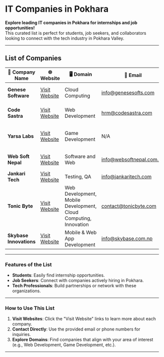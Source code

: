 # IT Companies in Pokhara  
**Explore leading IT companies in Pokhara for internships and job opportunities!**  
This curated list is perfect for students, job seekers, and collaborators looking to connect with the tech industry in Pokhara Valley.

---

## List of Companies  

| **🏢 Company Name**      | **🌐 Website**                           | **🖥️ Domain**                                | **📧 Email**                   | **📍 Address**             | **📞 Contact**        |
|--------------------------|------------------------------------------|----------------------------------------------|--------------------------------|----------------------------|-----------------------|
| **Genese Software**      | [Visit Website](https://www.genesesofts.com) | Cloud Computing                              | info@genesesofts.com           | Durbarthok Marg, Pokhara   | +977 61 541114       |
| **Code Sastra**          | [Visit Website](https://codesastra.com/) | Web Development                              | hrm@codesastra.com             | Phewa Marga, Pokhara       | 061-530625           |
| **Yarsa Labs**           | [Visit Website](https://yarsa.io)        | Game Development                             | N/A                            | Upakar Marga, Pokhara 12   | 061-521916           |
| **Web Soft Nepal**       | [Visit Website](http://www.websoftnepal.com.np/) | Software and Web                            | info@websoftnepal.com.np       | Srijana Chowk, Pokhara     | +977 61 538358       |
| **Jankari Tech**         | [Visit Website](https://www.jankaritech.com/) | Testing, QA                                 | info@jankaritech.com           | Rishi Marga               | 061-620999           |
| **Tonic Byte**           | [Visit Website](https://www.tonicbyte.com/) | Web Development, Mobile Development, Cloud Computing, Innovation | contact@tonicbyte.com | Zero KM                  | +977 9849951111      |
| **Skybase Innovations**  | [Visit Website](https://www.skybase.com.np/) | Mobile & Web App Development                | info@skybase.com.np            | New Road, Pokhara          | +977 9845533797      |

---

### Features of the List  

- **Students**: Easily find internship opportunities.  
- **Job Seekers**: Connect with companies actively hiring in Pokhara.  
- **Tech Professionals**: Build partnerships or network with these organizations.  

---

###  How to Use This List  

1. **Visit Websites**: Click the "Visit Website" links to learn more about each company.  
2. **Contact Directly**: Use the provided email or phone numbers for inquiries.  
3. **Explore Domains**: Find companies that align with your area of interest (e.g., Web Development, Game Development, etc.).

---


